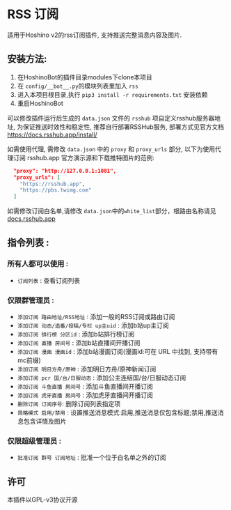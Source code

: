 # RSS 订阅

适用于Hoshino v2的rss订阅插件, 支持推送完整消息内容及图片.


## 安装方法:

1. 在HoshinoBot的插件目录modules下clone本项目
2. 在 `config/__bot__.py`的模块列表里加入 `rss`
3. 进入本项目根目录,执行 `pip3 install -r requirements.txt` 安装依赖
4. 重启HoshinoBot


可以修改插件运行后生成的 `data.json` 文件的 `rsshub` 项自定义rsshub服务器地址, 为保证推送时效性和稳定性, 推荐自行部署RSSHub服务, 部署方式见官方文档 https://docs.rsshub.app/install/

如需使用代理, 需修改 `data.json` 中的 `proxy` 和 `proxy_urls` 部分, 以下为使用代理订阅 rsshub.app 官方演示源和下载推特图片的范例:

```json
  "proxy": "http://127.0.0.1:1081",
  "proxy_urls": [
    "https://rsshub.app",
    "https://pbs.twimg.com"
  ]
```
如需修改订阅白名单,请修改 `data.json`中的`white_list`部分，根路由名称请见[docs.rsshub.app](https://docs.rsshub.app/)
## 指令列表 :
### 所有人都可以使用 :
- `订阅列表` : 查看订阅列表
### 仅限群管理员 :
- `添加订阅 路由地址/RSS地址` : 添加一般的RSS订阅或路由订阅
- `添加订阅 动态/追番/投稿/专栏 up主uid` : 添加b站up主订阅
- `添加订阅 排行榜 分区id` : 添加b站排行榜订阅
- `添加订阅 直播 房间号` : 添加b站直播间开播订阅
- `添加订阅 漫画 漫画id` : 添加b站漫画订阅(漫画id:可在 URL 中找到, 支持带有mc前缀)
- `添加订阅 明日方舟/原神` : 添加明日方舟/原神新闻订阅
- `添加订阅 pcr 国/台/日服动态` : 添加公主连结国/台/日服动态订阅
- `添加订阅 斗鱼直播 房间号` : 添加斗鱼直播间开播订阅
- `添加订阅 虎牙直播 房间号` : 添加虎牙直播间开播订阅
- `删除订阅 订阅序号`: 删除订阅列表指定项
- `简略模式 启用/禁用` : 设置推送消息模式:启用,推送消息仅包含标题;禁用,推送消息包含详情及图片
### 仅限超级管理员 :
- `批准订阅 群号 订阅地址` : 批准一个位于白名单之外的订阅

## 许可

本插件以GPL-v3协议开源
